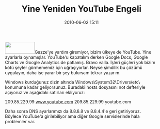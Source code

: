 ﻿---
layout: post
title: Yine Yeniden YouTube Engeli
date: 2010-06-02 15:11
comments: true
categories: []
---
<a href="http://onurbaykal.com.tr/wp-content/uploads/2010/06/logo_masthead.png"><img class="alignleft size-full wp-image-1804" title="logo_masthead" src="http://onurbaykal.com.tr/wp-content/uploads/2010/06/logo_masthead.png" alt="" width="98" height="39" /></a>Gazze'ye yardım giremiyor, bizim ülkeye de YouTube. Yine ayarlarla oynamışlar. YouTube'u kapatalım derken Google Docs, Google Charts ve Google Analytics de patlamış. Bravo valla. İşleri güçleri yok bizim kötü şeyler görmememiz için uğraşıyorlar. Neyse şimdilik bu çözümü uygulayın, daha işe yarar bir şey bulursam tekrar yazarım.

Windows kurduğunuz dizin altında Windows\System32\Drivers\etc\ konumuna kadar geliyorsunuz. Buradaki hosts dosyasını not defteriyle açıyoruz ve aşağıdaki satırları ekliyoruz:

209.85.229.99 www.youtube.com
209.85.229.99 youtube.com

Daha sonra DNS ayarlarımızı da 8.8.8.8 ve 8.8.4.4'e geri getiriyoruz. Böylece YouTube'a girilebiliyor ama diğer Google servislerinde hala problemler var.
